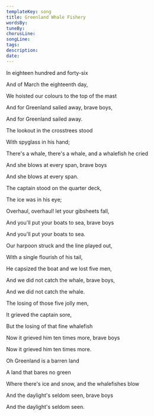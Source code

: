 ```yaml
---
templateKey: song
title: Greenland Whale Fishery  
wordsBy:
tuneBy:
chorusLine:
songLine:
tags:
description:
date:
---
```

In eighteen hundred and forty-six

And of March the eighteenth day,

We hoisted our colours to the top of the mast

And for Greenland sailed away, brave boys,

And for Greenland sailed away.

The lookout in the crosstrees stood

With spyglass in his hand;

There\'s a whale, there\'s a whale, and a whalefish he cried

And she blows at every span, brave boys

And she blows at every span.

The captain stood on the quarter deck,

The ice was in his eye;

Overhaul, overhaul! let your gibsheets fall,

And you\'ll put your boats to sea, brave boys

And you\'ll put your boats to sea.

Our harpoon struck and the line played out,

With a single flourish of his tail,

He capsized the boat and we lost five men,

And we did not catch the whale, brave boys,

And we did not catch the whale.

The losing of those five jolly men,

It grieved the captain sore,

But the losing of that fine whalefish

Now it grieved him ten times more, brave boys

Now it grieved him ten times more.

Oh Greenland is a barren land

A land that bares no green

Where there\'s ice and snow, and the whalefishes blow

And the daylight\'s seldom seen, brave boys

And the daylight\'s seldom seen.
